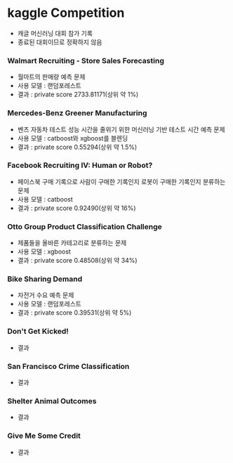 # kaggle Competition
* 캐글 머신러닝 대회 참가 기록
* 종료된 대회이므로 정확하지 않음

### Walmart Recruiting - Store Sales Forecasting
* 월마트의 판매량 예측 문제
* 사용 모델 : 랜덤포레스트
* 결과 : private score 2733.81171(상위 약 1%)
### Mercedes-Benz Greener Manufacturing
* 벤츠 자동차 테스트 성능 시간을 줄위기 위한 머신러닝 기반 테스트 시간 예측 문제
* 사용 모델 : catboost와 xgboost를 블렌딩
* 결과 : private score 0.55294(상위 약 1.5%)
### Facebook Recruiting IV: Human or Robot?
* 페이스북 구매 기록으로 사람이 구매한 기록인지 로봇이 구매한 기록인지 분류하는 문제
* 사용 모델 : catboost
* 결과 : private score 0.92490(상위 약 16%)
### Otto Group Product Classification Challenge
* 제품들을 올바른 카테고리로 분류하는 문제
* 사용 모델 : xgboost
* 결과 : private score 0.48508(상위 약 34%)
### Bike Sharing Demand
* 자전거 수요 예측 문제
* 사용 모델 : 랜덤포레스트
* 결과 : private score 0.39531(상위 약 5%)
### Don't Get Kicked!
* 결과
### San Francisco Crime Classification
* 결과
### Shelter Animal Outcomes
* 결과
### Give Me Some Credit
* 결과
